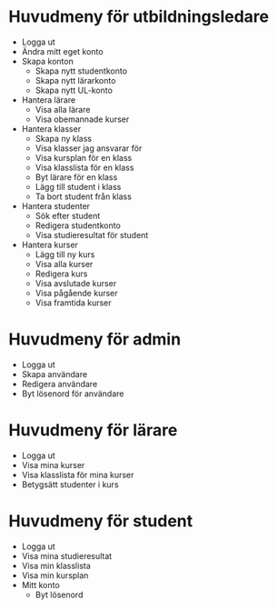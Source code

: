 # Huvudmeny för utbildningsledare
 - Logga ut
 - Ändra mitt eget konto
 - Skapa konton
    - Skapa nytt studentkonto
    - Skapa nytt lärarkonto
    - Skapa nytt UL-konto
 - Hantera lärare
    - Visa alla lärare
    - Visa obemannade kurser
 - Hantera klasser
    - Skapa ny klass
    - Visa klasser jag ansvarar för
    - Visa kursplan för en klass
    - Visa klasslista för en klass
    - Byt lärare för en klass
    - Lägg till student i klass
    - Ta bort student från klass
 - Hantera studenter
    - Sök efter student
    - Redigera studentkonto
    - Visa studieresultat för student
 - Hantera kurser
    - Lägg till ny kurs
    - Visa alla kurser
    - Redigera kurs
    - Visa avslutade kurser
    - Visa pågående kurser
    - Visa framtida kurser

# Huvudmeny för admin
 - Logga ut
 - Skapa användare
 - Redigera användare
 - Byt lösenord för användare

# Huvudmeny för lärare
 - Logga ut
 - Visa mina kurser
 - Visa klasslista för mina kurser
 - Betygsätt studenter i kurs

# Huvudmeny för student
 - Logga ut
 - Visa mina studieresultat
 - Visa min klasslista
 - Visa min kursplan
 - Mitt konto
    - Byt lösenord
